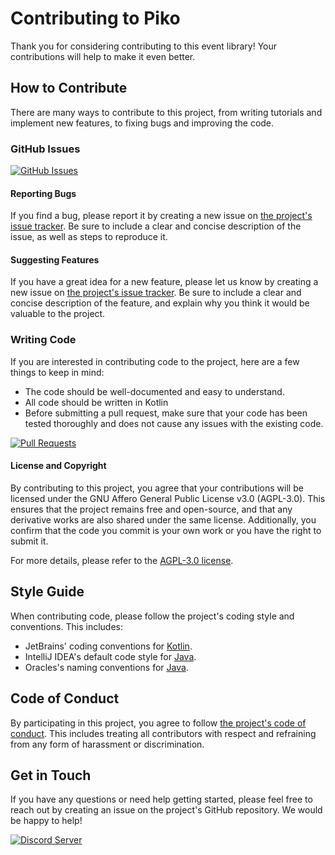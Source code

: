 # Contributing to Piko

Thank you for considering contributing to this event library! Your contributions will help to make
it even better.

## How to Contribute

There are many ways to contribute to this project, from writing tutorials and implement new features, to fixing bugs
and improving the code.

### GitHub Issues

[![GitHub Issues](https://cdn.jsdelivr.net/npm/@intergrav/devins-badges@3.2.0/assets/cozy/documentation/issues_vector.svg)](https://github.com/SchizoidDevelopment/piko/issues)

#### Reporting Bugs

If you find a bug, please report it by creating a new issue on [the project's issue tracker](https://github.com/SchizoidDevelopment/piko/issues). Be sure to include a
clear and concise description of the issue, as well as steps to reproduce it.

#### Suggesting Features

If you have a great idea for a new feature, please let us know by creating a new issue on [the project's issue tracker](https://github.com/SchizoidDevelopment/piko/issues). Be sure to include a clear and concise description of the feature, and explain why you think it would be
valuable to the project.

### Writing Code

If you are interested in contributing code to the project, here are a few things to keep in mind:

- The code should be well-documented and easy to understand.
- All code should be written in Kotlin
- Before submitting a pull request, make sure that your code has been tested thoroughly and does not cause any issues
  with the existing code.

[![Pull Requests](https://wsrv.nl/?url=https://cdn.jsdelivr.net/npm/@intergrav/devins-badges@3/assets/cozy/documentation/pull-requests_vector.svg)](https://github.com/SchizoidDevelopment/piko/pulls)

#### License and Copyright

By contributing to this project, you agree that your contributions will be licensed under the GNU Affero General Public License v3.0 (AGPL-3.0). This ensures that the project remains free and open-source, and that any derivative works are also shared under the same license. Additionally, you confirm that the code you commit is your own work or you have the right to submit it.

For more details, please refer to the [AGPL-3.0 license](https://www.gnu.org/licenses/agpl-3.0.en.html).

## Style Guide

When contributing code, please follow the project's coding style and conventions. This includes:

- JetBrains' coding conventions for [Kotlin](https://kotlinlang.org/docs/coding-conventions.html).
- IntelliJ IDEA's default code style for [Java](https://www.jetbrains.com/help/idea/code-style-java.html).
- Oracles's naming conventions
  for [Java](https://www.oracle.com/java/technologies/javase/codeconventions-namingconventions.html).

## Code of Conduct

By participating in this project, you agree to follow [the project's code of conduct](CODE_OF_CONDUCT.md). This includes treating all
contributors with respect and refraining from any form of harassment or discrimination.

## Get in Touch

If you have any questions or need help getting started, please feel free to reach out by creating an issue on the
project's GitHub repository. We would be happy to help!

[![Discord Server](https://cdn.jsdelivr.net/npm/@intergrav/devins-badges@3/assets/cozy/social/discord-plural_vector.svg)](https://lyzev.dev/discord)
